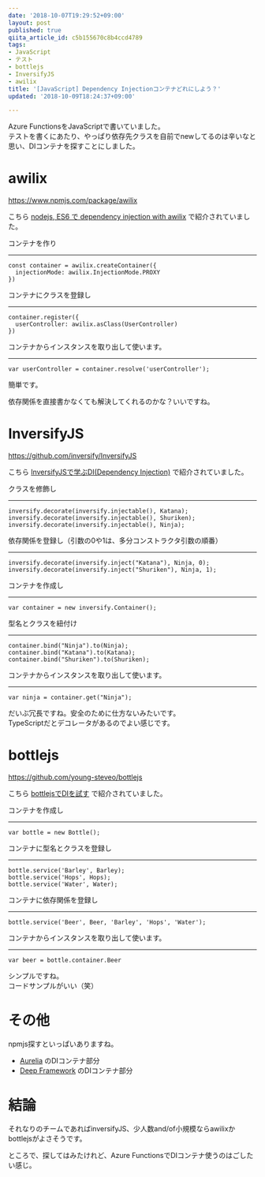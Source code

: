 ```yaml
---
date: '2018-10-07T19:29:52+09:00'
layout: post
published: true
qiita_article_id: c5b155670c8b4ccd4789
tags:
- JavaScript
- テスト
- bottlejs
- InversifyJS
- awilix
title: '[JavaScript] Dependency Injectionコンテナどれにしよう？'
updated: '2018-10-09T18:24:37+09:00'

---
```

Azure FunctionsをJavaScriptで書いていました。  
テストを書くにあたり、やっぱり依存先クラスを自前でnewしてるのは辛いなと思い、DIコンテナを探すことにしました。  
  
# awilix  
  
https://www.npmjs.com/package/awilix  
  
こちら [nodejs, ES6 で dependency injection with awilix](https://qiita.com/sugiyasu-qr/items/3679d5041ee547ca28eb) で紹介されていました。  
  
  
コンテナを作り  
  
****  
```js:
const container = awilix.createContainer({
  injectionMode: awilix.InjectionMode.PROXY
})
```  
  
コンテナにクラスを登録し  
  
****  
```js:
container.register({
  userController: awilix.asClass(UserController)
})
```  
  
コンテナからインスタンスを取り出して使います。  
  
****  
```js:
var userController = container.resolve('userController');
```  
  
簡単です。  
  
依存関係を直接書かなくても解決してくれるのかな？いいですね。  
  
  
# InversifyJS  
  
https://github.com/inversify/InversifyJS  
  
こちら [InversifyJSで学ぶDI(Dependency Injection)](https://qiita.com/Quramy/items/e65ee58cf1fba589c81b) で紹介されていました。  
  
  
  
クラスを修飾し  
  
****  
```js:
inversify.decorate(inversify.injectable(), Katana);
inversify.decorate(inversify.injectable(), Shuriken);
inversify.decorate(inversify.injectable(), Ninja);
```  
  
依存関係を登録し（引数の0や1は、多分コンストラクタ引数の順番）  
  
****  
```js:
inversify.decorate(inversify.inject("Katana"), Ninja, 0);
inversify.decorate(inversify.inject("Shuriken"), Ninja, 1);
```  
  
コンテナを作成し  
  
****  
```js:
var container = new inversify.Container();
```  
  
型名とクラスを紐付け  
  
****  
```js:
container.bind("Ninja").to(Ninja);
container.bind("Katana").to(Katana);
container.bind("Shuriken").to(Shuriken);
```  
  
コンテナからインスタンスを取り出して使います。  
  
  
****  
```js:
var ninja = container.get("Ninja");
```  
  
だいぶ冗長ですね。安全のために仕方ないみたいです。  
TypeScriptだとデコレータがあるのでよい感じです。  
  
# bottlejs  
  
https://github.com/young-steveo/bottlejs  
  
こちら [bottlejsでDIを試す](https://qiita.com/jgs/items/551c6c992d538c1d35fa) で紹介されていました。  
  
コンテナを作成し  
  
****  
```js:
var bottle = new Bottle();
```  
  
コンテナに型名とクラスを登録し  
  
****  
```js:
bottle.service('Barley', Barley);
bottle.service('Hops', Hops);
bottle.service('Water', Water);
```  
  
コンテナに依存関係を登録し  
  
****  
```js:
bottle.service('Beer', Beer, 'Barley', 'Hops', 'Water');
```  
  
コンテナからインスタンスを取り出して使います。  
  
****  
```js:
var beer = bottle.container.Beer
```  
  
シンプルですね。  
コードサンプルがいい（笑）  
  
  
# その他  
  
npmjs探すといっぱいありますね。  
  
* [Aurelia](https://aurelia.io/) のDIコンテナ部分  
* [Deep Framework](https://github.com/MitocGroup/deep-framework) のDIコンテナ部分  
  
# 結論  
  
それなりのチームであればinversifyJS、少人数and/of小規模ならawilixかbottlejsがよさそうです。  
  
ところで、探してはみたけれど、Azure FunctionsでDIコンテナ使うのはごしたい感じ。  
